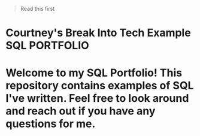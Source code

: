 > Read this first



# Courtney's Break Into Tech Example SQL PORTFOLIO

# Welcome to my SQL Portfolio! This repository contains examples of SQL I've written. Feel free to look around and reach out if you have any questions for me.

